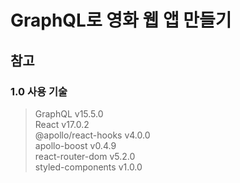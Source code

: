 # GraphQL로 영화 웹 앱 만들기

## 참고

### 1.0 사용 기술

> GraphQL v15.5.0  
> React v17.0.2  
> @apollo/react-hooks v4.0.0  
> apollo-boost v0.4.9  
> react-router-dom v5.2.0  
> styled-components v1.0.0
